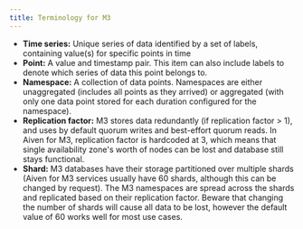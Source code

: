 ```yaml
---
title: Terminology for M3
---
```


-   **Time series:** Unique series of data identified by a set of
    labels, containing value(s) for specific points in time
-   **Point:** A value and timestamp pair. This item can also include
    labels to denote which series of data this point belongs to.
-   **Namespace:** A collection of data points. Namespaces are either
    unaggregated (includes all points as they arrived) or aggregated
    (with only one data point stored for each duration configured for
    the namespace).
-   **Replication factor:** M3 stores data redundantly (if replication
    factor > 1), and uses by default quorum writes and best-effort
    quorum reads. In Aiven for M3, replication factor is hardcoded at 3,
    which means that single availability zone's worth of nodes can be
    lost and database still stays functional.
-   **Shard:** M3 databases have their storage partitioned over multiple
    shards (Aiven for M3 services usually have 60 shards, although this
    can be changed by request). The M3 namespaces are spread across the
    shards and replicated based on their replication factor. Beware that
    changing the number of shards will cause all data to be lost,
    however the default value of 60 works well for most use cases.
